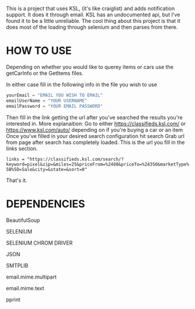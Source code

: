 This is a project that uses KSL, (it's like craiglist) and adds notification support. It does it through email. KSL has an undocumented api, but I've found it to be a little unreliable. The cool thing about this project is that it does most of the loading through selenium and then parses from there.

# HOW TO USE
Depending on whether you would like to querey items or cars use the getCarInfo or the GetItems files.

In either case fill in the following info in the file you wish to use

```python
yourEmail = "EMAIL YOU WISH TO EMAIL"
emailUserName = "YOUR USERNAME"
emailPassword = "YOUR EMAIL PASSWORD"
```


Then  fill in the link getting the url after you've searched the results you're interested in. 
	More explanaition:
		Go to either https://classifieds.ksl.com/ or https://www.ksl.com/auto/ depending on if you're buying a car or an item
		Once you've filled in your desired search configuration hit search
		Grab url from page after search has completely loaded.
		This is the url you fill in the links section.

`links = "https://classifieds.ksl.com/search/?keyword=pixel&zip=&miles=25&priceFrom=%2480&priceTo=%24350&marketType%5B%5D=Sale&city=&state=&sort=0"`

That's it.

# DEPENDENCIES
BeautifulSoup

SELENIUM

SELENIUM CHROM DRIVER

JSON

SMTPLIB

email.mime.multipart

email.mime.text

pprint
